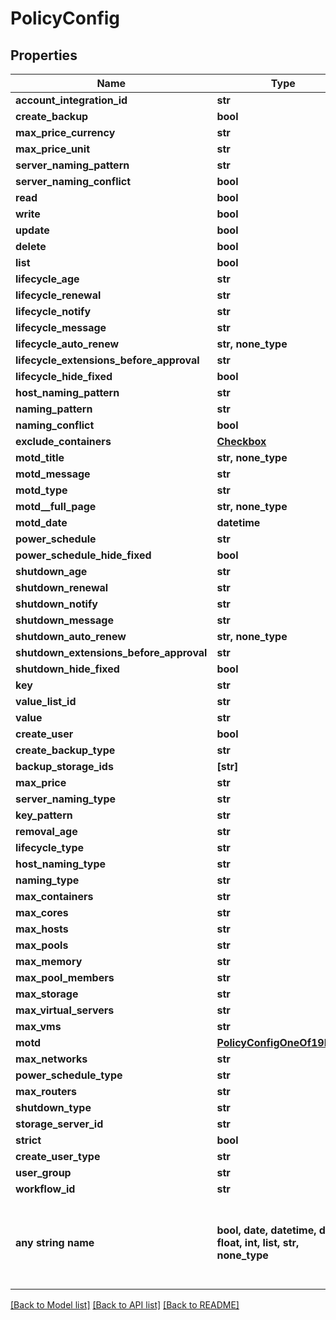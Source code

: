 # PolicyConfig


## Properties
Name | Type | Description | Notes
------------ | ------------- | ------------- | -------------
**account_integration_id** | **str** |  | [optional] 
**create_backup** | **bool** |  | [optional] 
**max_price_currency** | **str** |  | [optional] 
**max_price_unit** | **str** |  | [optional] 
**server_naming_pattern** | **str** |  | [optional] 
**server_naming_conflict** | **bool** |  | [optional] 
**read** | **bool** |  | [optional] 
**write** | **bool** |  | [optional] 
**update** | **bool** |  | [optional] 
**delete** | **bool** |  | [optional] 
**list** | **bool** |  | [optional] 
**lifecycle_age** | **str** |  | [optional] 
**lifecycle_renewal** | **str** |  | [optional] 
**lifecycle_notify** | **str** |  | [optional] 
**lifecycle_message** | **str** |  | [optional] 
**lifecycle_auto_renew** | **str, none_type** |  | [optional] 
**lifecycle_extensions_before_approval** | **str** |  | [optional] 
**lifecycle_hide_fixed** | **bool** |  | [optional] 
**host_naming_pattern** | **str** |  | [optional] 
**naming_pattern** | **str** |  | [optional] 
**naming_conflict** | **bool** |  | [optional] 
**exclude_containers** | [**Checkbox**](Checkbox.md) |  | [optional] 
**motd_title** | **str, none_type** |  | [optional] 
**motd_message** | **str** |  | [optional] 
**motd_type** | **str** |  | [optional] 
**motd__full_page** | **str, none_type** |  | [optional] 
**motd_date** | **datetime** |  | [optional] 
**power_schedule** | **str** |  | [optional] 
**power_schedule_hide_fixed** | **bool** |  | [optional] 
**shutdown_age** | **str** |  | [optional] 
**shutdown_renewal** | **str** |  | [optional] 
**shutdown_notify** | **str** |  | [optional] 
**shutdown_message** | **str** |  | [optional] 
**shutdown_auto_renew** | **str, none_type** |  | [optional] 
**shutdown_extensions_before_approval** | **str** |  | [optional] 
**shutdown_hide_fixed** | **bool** |  | [optional] 
**key** | **str** |  | [optional] 
**value_list_id** | **str** |  | [optional] 
**value** | **str** |  | [optional] 
**create_user** | **bool** |  | [optional] 
**create_backup_type** | **str** |  | [optional] 
**backup_storage_ids** | **[str]** |  | [optional] 
**max_price** | **str** |  | [optional] 
**server_naming_type** | **str** |  | [optional] 
**key_pattern** | **str** |  | [optional] 
**removal_age** | **str** |  | [optional] 
**lifecycle_type** | **str** |  | [optional] 
**host_naming_type** | **str** |  | [optional] 
**naming_type** | **str** |  | [optional] 
**max_containers** | **str** |  | [optional] 
**max_cores** | **str** |  | [optional] 
**max_hosts** | **str** |  | [optional] 
**max_pools** | **str** |  | [optional] 
**max_memory** | **str** |  | [optional] 
**max_pool_members** | **str** |  | [optional] 
**max_storage** | **str** |  | [optional] 
**max_virtual_servers** | **str** |  | [optional] 
**max_vms** | **str** |  | [optional] 
**motd** | [**PolicyConfigOneOf19Motd**](PolicyConfigOneOf19Motd.md) |  | [optional] 
**max_networks** | **str** |  | [optional] 
**power_schedule_type** | **str** |  | [optional] 
**max_routers** | **str** |  | [optional] 
**shutdown_type** | **str** |  | [optional] 
**storage_server_id** | **str** |  | [optional] 
**strict** | **bool** |  | [optional] 
**create_user_type** | **str** |  | [optional] 
**user_group** | **str** |  | [optional] 
**workflow_id** | **str** |  | [optional] 
**any string name** | **bool, date, datetime, dict, float, int, list, str, none_type** | any string name can be used but the value must be the correct type | [optional]

[[Back to Model list]](../README.md#documentation-for-models) [[Back to API list]](../README.md#documentation-for-api-endpoints) [[Back to README]](../README.md)


